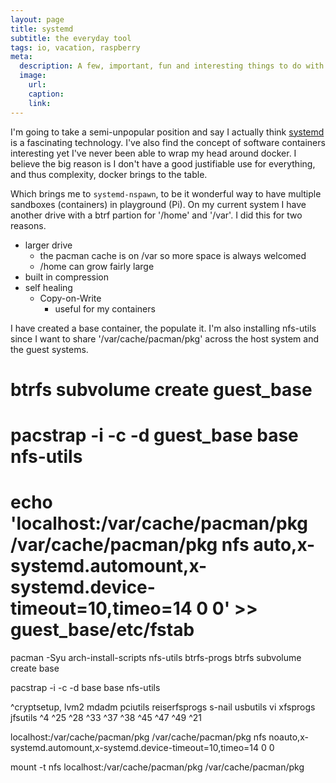 ```yaml
---
layout: page
title: systemd
subtitle: the everyday tool
tags: io, vacation, raspberry
meta:
  description: A few, important, fun and interesting things to do with systemd
  image:
    url:
    caption:
    link:
---
```

I'm going to take a semi-unpopular position and say I actually think [systemd][systemd] is a fascinating technology. I've also find the concept of software containers interesting yet I've never been able to wrap my head around docker. I believe the big reason is I don't have a good justifiable use for everything, and thus complexity, docker brings to the table.

Which brings me to `systemd-nspawn`, to be it wonderful way to have multiple sandboxes (containers) in playground (Pi). On my current system I have another drive with a btrf partion for '/home' and '/var'. I did this for two reasons.

- larger drive
   - the pacman cache is on /var so more space is always welcomed
   - /home can grow fairly large
- built in compression
- self healing
   - Copy-on-Write
      - useful for my containers

I have created a base container, the populate it. I'm also installing nfs-utils since I want to share '/var/cache/pacman/pkg' across the host system and the guest systems.

   # btrfs subvolume create guest_base
   # pacstrap -i -c -d guest_base base nfs-utils
   # echo 'localhost:/var/cache/pacman/pkg   /var/cache/pacman/pkg  nfs  auto,x-systemd.automount,x-systemd.device-timeout=10,timeo=14 0 0' >> guest_base/etc/fstab 



pacman -Syu arch-install-scripts nfs-utils btrfs-progs
btrfs subvolume create base

pacstrap -i -c -d base base nfs-utils



 ^cryptsetup,  lvm2 mdadm pciutils reiserfsprogs s-nail usbutils vi xfsprogs jfsutils
 ^4 ^25 ^28 ^33 ^37 ^38 ^45 ^47 ^49 ^21




localhost:/var/cache/pacman/pkg   /var/cache/pacman/pkg  nfs  noauto,x-systemd.automount,x-systemd.device-timeout=10,timeo=14 0 0

mount -t nfs localhost:/var/cache/pacman/pkg /var/cache/pacman/pkg


[systemd]: https://wiki.freedesktop.org/www/Software/systemd/
